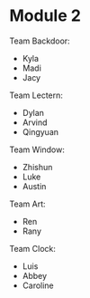 # Module 2

Team Backdoor:

* Kyla
* Madi
* Jacy

Team Lectern:

* Dylan
* Arvind
* Qingyuan
  
Team Window:

* Zhishun
* Luke
* Austin

Team Art:

* Ren
* Rany

Team Clock:

* Luis
* Abbey
* Caroline
